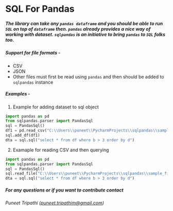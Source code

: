 # SQL For Pandas
##### The library can take any `pandas dataframe` and you should be able to run `SQL` on top of `dataframe` then. `pandas` already provides a nice way of working with dataset. `sqlpandas` is an initiative to bring `pandas` to `SQL` folks too.

##### Support for file formats -
* CSV
* JSON
* Other files must first be read using `pandas` and then should be added to `sqlpandas` instance

##### Examples -
1. Example for adding dataset to sql object
```python
import pandas as pd
from sqlpandas.parser import PandasSql
sql = PandasSql()
df1 = pd.read_csv("C:\\Users\\puneet\\PycharmProjects\\sqlpandas\\sample_files\\test.txt")
sql.add_df(df1)
dta = sql.sql("select * from df where b > 3 order by d")
```

2. Examaple for reading CSV and then querying

```python
import pandas as pd
from sqlpandas.parser import PandasSql
sql = PandasSql()
sql.read_file("C:\\Users\\puneet\\PycharmProjects\\sqlpandas\\sample_files\\test.txt")
dta = sql.sql("select * from df where b > 3 order by d")
```

##### For any questions or if you want to contribute contact 
###### Puneet Tripathi (puneet.tripathim@gmail.com)